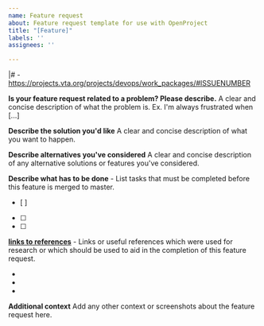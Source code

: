```yaml
---	
name: Feature request	
about: Feature request template for use with OpenProject	
title: "[Feature]"	
labels: ''	
assignees: ''	

---
```


|# - https://projects.vta.org/projects/devops/work_packages/#ISSUENUMBER

**Is your feature request related to a problem? Please describe.**
A clear and concise description of what the problem is. Ex. I'm always frustrated when [...]

**Describe the solution you'd like**
A clear and concise description of what you want to happen.

**Describe alternatives you've considered**
A clear and concise description of any alternative solutions or features you've considered.

**Describe what has to be done** - List tasks that must be completed before this feature is merged to master.
- [ ]
- [ ]
- [ ]

**[links to references](http://external.url)** - Links or useful references which were used for research or which should be used to aid in the completion of this feature request.

-
-
-

**Additional context**
Add any other context or screenshots about the feature request here.
